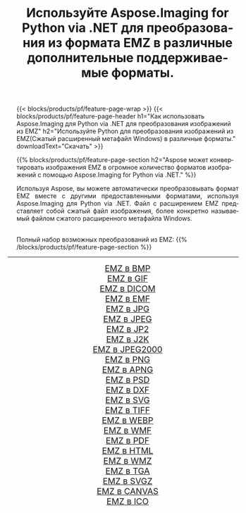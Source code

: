 ﻿---
title: Используйте Aspose.Imaging for Python via .NET для преобразования из формата EMZ в различные дополнительные поддерживаемые форматы. 
weight: 3920
url: /ru/python-net/conversion/from/emz 
lang: ru
langdirlevel: 2
locales: zh-hans,ja,it,ru,de,es,fr,nl,id,lt,pl,pt,vi,tr,ko,zh-hant,ar,hi,th,sv,cs,uk,he
description: Вы можете быстро преобразовать EMZ(Сжатый расширенный метафайл Windows) в различные форматы, используя Aspose.Imaging for Python via .NET.
---

{{< blocks/products/pf/feature-page-wrap >}}
{{< blocks/products/pf/feature-page-header h1="Как использовать Aspose.Imaging для Python via .NET для преобразования изображений из EMZ" h2="Используйте Python для преобразования изображений из EMZ(Сжатый расширенный метафайл Windows) в различные форматы." downloadText="Скачать" >}}


{{% blocks/products/pf/feature-page-section  h2="Aspose может конвертировать изображения EMZ в огромное количество форматов изображений с помощью Aspose.Imaging for Python via .NET." %}}
<p align=justify>Используя Aspose, вы можете автоматически преобразовывать формат EMZ вместе с другими предоставленными форматами, используя Aspose.Imaging для Python via .NET. Файл с расширением EMZ представляет собой сжатый файл изображения, более конкретно называемый файлом сжатого расширенного метафайла Windows.</p>
<br/>
Полный набор возможных преобразований из EMZ:
{{% /blocks/products/pf/feature-page-section %}}
<div class="container-fluid productfamilypage bg-gray">
    <div class="convertypes bg-gray agp-content section">
        <div class="container">
		<hr style="margin-left:-20px;"/>
		<div class="row other-converters" style="gap: 10px;font-size: 19px;text-align:center;">
		    <div class='col-md-2 other-converter remove-lp remove-rp'><a href="/imaging/ru/python-net/conversion/emz-to-bmp" style="padding:15px;">EMZ в BMP</a></div><div class='col-md-2 other-converter remove-lp remove-rp'><a href="/imaging/ru/python-net/conversion/emz-to-gif" style="padding:15px;">EMZ в GIF</a></div><div class='col-md-2 other-converter remove-lp remove-rp'><a href="/imaging/ru/python-net/conversion/emz-to-dicom" style="padding:15px;">EMZ в DICOM</a></div><div class='col-md-2 other-converter remove-lp remove-rp'><a href="/imaging/ru/python-net/conversion/emz-to-emf" style="padding:15px;">EMZ в EMF</a></div><div class='col-md-2 other-converter remove-lp remove-rp'><a href="/imaging/ru/python-net/conversion/emz-to-jpg" style="padding:15px;">EMZ в JPG</a></div><div class='col-md-2 other-converter remove-lp remove-rp'><a href="/imaging/ru/python-net/conversion/emz-to-jpeg" style="padding:15px;">EMZ в JPEG</a></div><div class='col-md-2 other-converter remove-lp remove-rp'><a href="/imaging/ru/python-net/conversion/emz-to-jp2" style="padding:15px;">EMZ в JP2</a></div><div class='col-md-2 other-converter remove-lp remove-rp'><a href="/imaging/ru/python-net/conversion/emz-to-j2k" style="padding:15px;">EMZ в J2K</a></div><div class='col-md-2 other-converter remove-lp remove-rp'><a href="/imaging/ru/python-net/conversion/emz-to-jpeg2000" style="padding:15px;">EMZ в JPEG2000</a></div><div class='col-md-2 other-converter remove-lp remove-rp'><a href="/imaging/ru/python-net/conversion/emz-to-png" style="padding:15px;">EMZ в PNG</a></div><div class='col-md-2 other-converter remove-lp remove-rp'><a href="/imaging/ru/python-net/conversion/emz-to-apng" style="padding:15px;">EMZ в APNG</a></div><div class='col-md-2 other-converter remove-lp remove-rp'><a href="/imaging/ru/python-net/conversion/emz-to-psd" style="padding:15px;">EMZ в PSD</a></div><div class='col-md-2 other-converter remove-lp remove-rp'><a href="/imaging/ru/python-net/conversion/emz-to-dxf" style="padding:15px;">EMZ в DXF</a></div><div class='col-md-2 other-converter remove-lp remove-rp'><a href="/imaging/ru/python-net/conversion/emz-to-svg" style="padding:15px;">EMZ в SVG</a></div><div class='col-md-2 other-converter remove-lp remove-rp'><a href="/imaging/ru/python-net/conversion/emz-to-tiff" style="padding:15px;">EMZ в TIFF</a></div><div class='col-md-2 other-converter remove-lp remove-rp'><a href="/imaging/ru/python-net/conversion/emz-to-webp" style="padding:15px;">EMZ в WEBP</a></div><div class='col-md-2 other-converter remove-lp remove-rp'><a href="/imaging/ru/python-net/conversion/emz-to-wmf" style="padding:15px;">EMZ в WMF</a></div><div class='col-md-2 other-converter remove-lp remove-rp'><a href="/imaging/ru/python-net/conversion/emz-to-pdf" style="padding:15px;">EMZ в PDF</a></div><div class='col-md-2 other-converter remove-lp remove-rp'><a href="/imaging/ru/python-net/conversion/emz-to-html" style="padding:15px;">EMZ в HTML</a></div><div class='col-md-2 other-converter remove-lp remove-rp'><a href="/imaging/ru/python-net/conversion/emz-to-wmz" style="padding:15px;">EMZ в WMZ</a></div><div class='col-md-2 other-converter remove-lp remove-rp'><a href="/imaging/ru/python-net/conversion/emz-to-tga" style="padding:15px;">EMZ в TGA</a></div><div class='col-md-2 other-converter remove-lp remove-rp'><a href="/imaging/ru/python-net/conversion/emz-to-svgz" style="padding:15px;">EMZ в SVGZ</a></div><div class='col-md-2 other-converter remove-lp remove-rp'><a href="/imaging/ru/python-net/conversion/emz-to-canvas" style="padding:15px;">EMZ в CANVAS</a></div><div class='col-md-2 other-converter remove-lp remove-rp'><a href="/imaging/ru/python-net/conversion/emz-to-ico" style="padding:15px;">EMZ в ICO</a></div>
                </div>
        </div>
    </div>
</div>
<br/>

